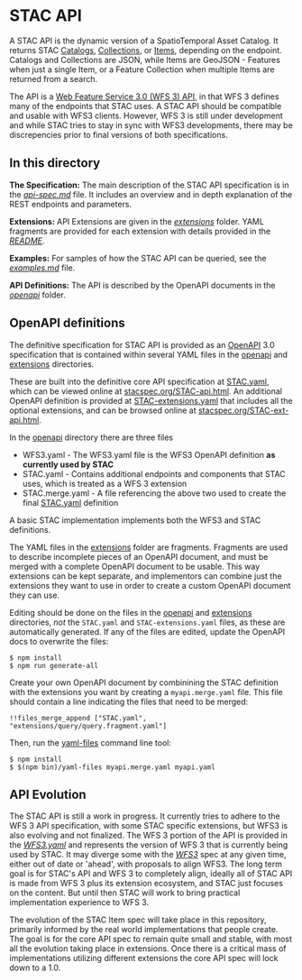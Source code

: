# STAC API

A STAC API is the dynamic version of a SpatioTemporal Asset Catalog. It returns STAC [Catalogs](../catalog-spec/README.md), [Collections](../collection-spec/README.md), or [Items](../item-spec/README.md), depending on the endpoint. Catalogs and Collections are JSON, while Items are GeoJSON - Features when just a single Item, or a Feature Collection when multiple Items are returned from a search.

The API is a [Web Feature Service 3.0 (WFS 3) API](https://github.com/opengeospatial/WFS_FES), in that WFS 3 defines many of the endpoints that STAC uses. A STAC API should be compatible and usable with WFS3 clients. However, WFS 3 is still under development and while STAC tries to stay in sync with WFS3 developments, there may be discrepencies prior to final versions of both specifications.

## In this directory

**The Specification:** The main description of the STAC API specification is in the *[api-spec.md](api-spec.md)* file. It includes an overview and in depth explanation of the REST endpoints and parameters.

**Extensions:** API Extensions are given in the *[extensions](extensions/)* folder. YAML fragments are provided for each extension with details provided in the *[README](extensions/README.md)*.

**Examples:** For samples of how the STAC API can be queried, see the *[examples.md](examples.md)* file.

**API Definitions:** The API is described by the OpenAPI documents in the *[openapi](openapi/)* folder.

## OpenAPI definitions

The definitive specification for STAC API is provided as an [OpenAPI](http://openapis.org/) 3.0 specification that is contained within several YAML files in the [openapi](openapi/) and [extensions](extensions/) directories.

These are built into the definitive core API specification at [STAC.yaml](STAC.yaml), which can be viewed online at 
[stacspec.org/STAC-api.html](https://stacspec.org/STAC-api.html). An additional OpenAPI definition is provided at 
[STAC-extensions.yaml](STAC-extensions.yaml) that includes all the optional extensions, and can be browsed online at
[stacspec.org/STAC-ext-api.html](https://stacspec.org/STAC-ext-api.html).

In the [openapi](openapi/) directory there are three files

- WFS3.yaml - The WFS3.yaml file is the WFS3 OpenAPI definition **as currently used by STAC**
- STAC.yaml - Contains additional endpoints and components that STAC uses, which is treated as a WFS 3 extension
- STAC.merge.yaml - A file referencing the above two used to create the final [STAC.yaml](STAC.yaml) definition

A basic STAC implementation implements both the WFS3 and STAC definitions.

The YAML files in the [extensions](extensions/) folder are fragments. Fragments are used to describe incomplete pieces of an OpenAPI document, and must be merged with a complete OpenAPI document to be usable. This way extensions can be kept separate, and implementors can combine just the extensions they want to use in order to create a custom OpenAPI document they can use.

Editing should be done on the files in the [openapi](openapi/) and [extensions](extensions/) directories, *not* the `STAC.yaml` and `STAC-extensions.yaml` files, as these are automatically generated. If any of the files are edited, update the OpenAPI docs to overwrite the files:

```
$ npm install
$ npm run generate-all
```

Create your own OpenAPI document by combinining the STAC definition with the extensions you want by creating a `myapi.merge.yaml` file. This file should contain a line indicating the files that need to be merged:

```
!!files_merge_append ["STAC.yaml", "extensions/query/query.fragment.yaml"]
```

Then, run the [yaml-files](https://www.npmjs.com/package/yaml-files) command line tool:

```
$ npm install
$ $(npm bin)/yaml-files myapi.merge.yaml myapi.yaml
```

## API Evolution

The STAC API is still a work in progress. It currently tries to adhere to the WFS 3 API specification, with some STAC specific extensions, but WFS3 is also evolving and not finalized. The WFS 3 portion of the API is provided in the *[WFS3.yaml](openapi/WFS3.yaml)* and represents the version of WFS 3 that is currently being used by STAC. It may diverge some with the *[WFS3](https://github.com/opengeospatial/WFS_FES)* spec at any given time, either out of date or 'ahead', with proposals to align WFS3. The long term goal is for STAC's API and WFS 3 to completely align, ideally all of STAC API is made from WFS 3 plus its extension ecosystem, and STAC just focuses on the content. But until then STAC will work to bring practical implementation experience to WFS 3. 

The evolution of the STAC Item spec will take place in this repository, primarily informed by the real world implementations that people create. The goal is for the core API spec to remain quite small and stable, with most all the evolution taking place in extensions. Once there is a critical mass of implementations utilizing different extensions the core API spec will lock down to a 1.0.
